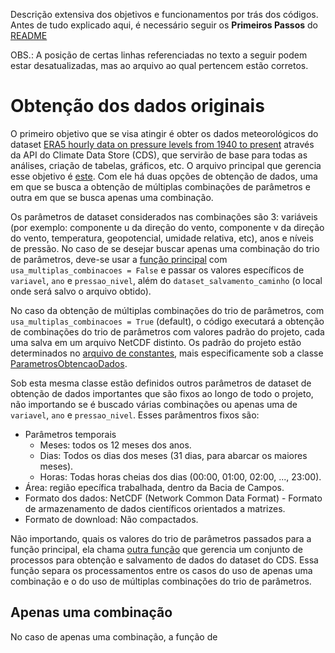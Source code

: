 
Descrição extensiva dos objetivos e funcionamentos por trás dos códigos. Antes de tudo explicado aqui, é necessário seguir os **Primeiros Passos** do [README](../README.md)

OBS.: A posição de certas linhas referenciadas no texto a seguir podem estar desatualizadas, mas ao arquivo ao qual pertencem estão corretos.

# Obtenção dos dados originais

O primeiro objetivo que se visa atingir é obter os dados meteorológicos do dataset [ERA5 hourly data on pressure levels from 1940 to present](https://cds.climate.copernicus.eu/datasets/reanalysis-era5-pressure-levels?tab=overview) através da API do Climate Data Store (CDS),
que servirão de base para todas as análises, criação de tabelas, gráficos, etc. O arquivo principal que gerencia esse objetivo é [este](../src/main/obtem_datasets_originais.py). Com ele há duas opções de obtenção de dados, uma em que se busca a obtenção de múltiplas combinações de parâmetros e outra em que se busca apenas uma combinação. 

Os parâmetros de dataset considerados nas combinações são 3: variáveis (por exemplo: componente u da direção do vento, componente v da direção do vento, temperatura, geopotencial, umidade relativa, etc), anos e níveis de pressão. No caso de se desejar buscar apenas uma combinação do trio de parâmetros, deve-se usar a [função principal](../src/main/obtem_datasets_originais.py#L5) com `usa_multiplas_combinacoes = False` e passar os valores específicos de `variavel`, `ano` e `pressao_nivel`, além do `dataset_salvamento_caminho` (o local onde será salvo o arquivo obtido).

No caso da obtenção de múltiplas combinações do trio de parâmetros, com `usa_multiplas_combinacoes = True` (default), o código executará a obtenção de combinações do trio de parâmetros com valores padrão do projeto, cada uma salva em um arquivo NetCDF distinto. Os padrão do projeto estão determinados no [arquivo de constantes](../src/config/constants.py), mais especificamente sob a classe [ParametrosObtencaoDados](../src/config/constants.py#L6).

Sob esta mesma classe estão definidos outros parâmetros de dataset de obtenção de dados importantes que são fixos ao longo de todo o projeto, não importando se é buscado várias combinações ou apenas uma de `variavel`, `ano` e `pressao_nivel`. Esses parâmentros fixos são:
- Parâmetros temporais
    - Meses: todos os 12 meses dos anos.
    - Dias: Todos os dias dos meses (31 dias, para abarcar os maiores meses).
    - Horas: Todas horas cheias dos dias (00:00, 01:00, 02:00, ..., 23:00).
- Área: região epecífica trabalhada, dentro da Bacia de Campos.
- Formato dos dados: NetCDF (Network Common Data Format) - Formato de armazenamento de dados científicos orientados a matrizes.
- Formato de download: Não compactados.

Não importando, quais os valores do trio de parâmetros passados para a função principal, ela chama [outra função](../src/geracoes/requisicao_dados_nc.py#L187) que gerencia um conjunto de processos para obtenção e salvamento de dados do dataset do CDS. Essa função separa os processamentos entre os casos do uso de apenas uma combinação e o do uso de múltiplas combinações do trio de parâmetros.

## Apenas uma combinação

No caso de apenas uma combinação, a função de 

